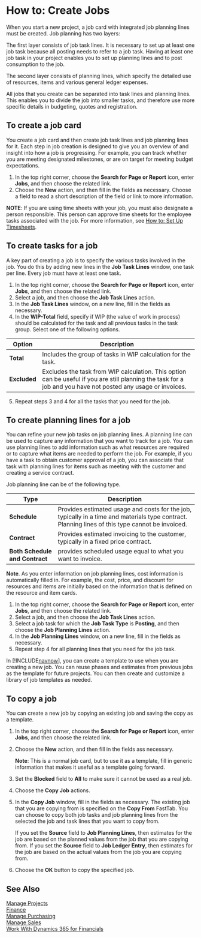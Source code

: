 <properties
                pageTitle="How to: Create Jobs| Financials"
                description="Describes how to create a job."
                services="project-madeira"
                documentationCenter=""
                authors="SorenGP"
/>
<tags
    ms.service="project-madeira"
    ms.topic="article"
    ms.devlang="na"
    ms.tgt_pltfrm="na"
    ms.workload="na"
    ms.date="10/21/2016"
    ms.author="SorenGP" />

# How to: Create Jobs
When you start a new project, a job card with integrated job planning lines must be created. Job planning has two layers:

The first layer consists of job task lines. It is necessary to set up at least one job task because all posting needs to refer to a job task. Having at least one job task in your project enables you to set up planning lines and to post consumption to the job.

The second layer consists of planning lines, which specify the detailed use of resources, items and various general ledger expenses.

All jobs that you create can be separated into task lines and planning lines. This enables you to divide the job into smaller tasks, and therefore use more specific details in budgeting, quotes and registration.

## To create a job card
You create a job card and then create job task lines and job planning lines for it. Each step in job creation is designed to give you an overview of and insight into how a job is progressing. For example, you can track whether you are meeting designated milestones, or are on target for meeting budget expectations.  
  
1. In the top right corner, choose the **Search for Page or Report** icon, enter **Jobs**, and then choose the related link.  
2. Choose the **New** action, and then fill in the fields as necessary. Choose a field to read a short description of the field or link to more information.

**NOTE**: If you are using time sheets with your job, you must also designate a person responsible. This person can approve time sheets for the employee tasks associated with the job. For more information, see [How to: Set Up Timesheets](projects-how-setup-time-sheets.md). 
  
## To create tasks for a job  
A key part of creating a job is to specify the various tasks involved in the job. You do this by adding new lines in the **Job Task Lines** window, one task per line. Every job must have at least one task. 
  
1. In the top right corner, choose the **Search for Page or Report** icon, enter **Jobs**, and then choose the related link.
2. Select a job, and then choose the **Job Task Lines** action.  
3. In the **Job Task Lines** window, on a new line, fill in the fields as necessary.  
4. In the **WIP-Total** field, specify if WIP (the value of work in process) should be calculated for the task and all previous tasks in the task group. Select one of the following options.

|Option|Description|
|------|-----------|
|**Total**|Includes the group of tasks in WIP calculation for the task.|
|**Excluded**|Excludes the task from WIP calculation. This option can be useful if you are still planning the task for a job and you have not posted any usage or invoices.|  

5. Repeat steps 3 and 4 for all the tasks that you need for the job. 
  
## To create planning lines for a job  
You can refine your new job tasks on job planning lines. A planning line can be used to capture any information that you want to track for a job. You can use planning lines to add information such as what resources are required or to capture what items are needed to perform the job. For example, if you have a task to obtain customer approval of a job, you can associate that task with planning lines for items such as meeting with the customer and creating a service contract.  
  
Job planning line can be of the following type.  
  
|Type|Description|
|----|-----------|
|**Schedule**|Provides estimated usage and costs for the job, typically in a time and materials type contract. Planning lines of this type cannot be invoiced.|
|**Contract**|Provides estimated invoicing to the customer, typically in a fixed price contract.|
|**Both Schedule and Contract**|provides scheduled usage equal to what you want to invoice.|  
  
**Note**. As you enter information on job planning lines, cost information is automatically filled in. For example, the cost, price, and discount for resources and items are initially based on the information that is defined on the resource and item cards.
   
1. In the top right corner, choose the **Search for Page or Report** icon, enter **Jobs**, and then choose the related link. 
2. Select a job, and then choose the **Job Task Lines** action.  
3. Select a job task for which the **Job Task Type** is **Posting**, and then choose the **Job Planning Lines** action.  
4. In the **Job Planning Lines** window, on a new line, fill in the fields as necessary.
5. Repeat step 4 for all planning lines that you need for the job task. 

In [!INCLUDE[navnow](../Token/navnow_md.md)], you can create a template to use when you are creating a new job. You can reuse phases and estimates from previous jobs as the template for future projects. You can then create and customize a library of job templates as needed.  
  
## To copy a job
You can create a new job by copying an existing job and saving the copy as a template.   

1. In the top right corner, choose the **Search for Page or Report** icon, enter **Jobs**, and then choose the related link.
2. Choose the **New** action, and then fill in the fields ass necessary.

    **Note**: This is a normal job card, but to use it as a template, fill in generic information that makes it useful as a template going forward.
    
3. Set the **Blocked** field to **All** to make sure it cannot be used as a real job.  
4. Choose the **Copy Job** actions.  
5. In the **Copy Job** window, fill in the fields as necessary. The existing job that you are copying from is specified on the **Copy From** FastTab. You can choose to copy both job tasks and job planning lines from the selected the job and task lines that you want to copy from.  

    If you set the **Source** field to **Job Planning Lines**, then estimates for the job are based on the planned values from the job that you are copying from. If you set the **Source** field to **Job Ledger Entry**, then estimates for the job are based on the actual values from the job you are copying from.  
  
6. Choose the **OK** button to copy the specified job.
  
## See Also
[Manage Projects](projects-manage-projects.md)  
[Finance](finance.md)  
[Manage Purchasing](purchasing-manage-purchasing.md)         
[Manage Sales](sales-manage-sales.md)      
[Work With Dynamics 365 for Financials](ui-work-product.md)  
